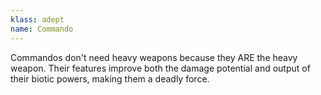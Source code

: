 ```yaml
---
klass: adept
name: Commando
---
```

Commandos don't need heavy weapons because they ARE the heavy weapon. Their features improve both the damage potential
and output of their biotic powers, making them a deadly force.
